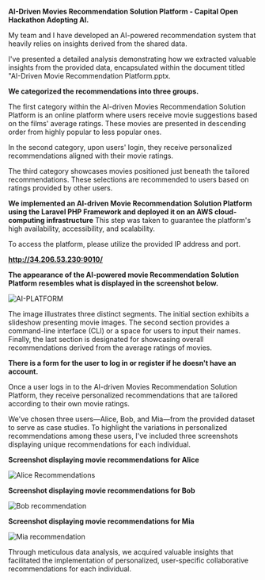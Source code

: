**AI-Driven Movies Recommendation Solution Platform -   Capital Open Hackathon Adopting AI.**

My team and I have developed an AI-powered recommendation system that heavily relies on insights derived from the shared data.

I've presented a detailed analysis demonstrating how we extracted valuable insights from the provided data, encapsulated within the document titled "AI-Driven Movie Recommendation Platform.pptx.

**We categorized the recommendations into three groups.**

The first category within the AI-driven Movies Recommendation Solution Platform is an online platform where users receive movie suggestions based on the films' average ratings. These movies are presented in descending order from highly popular to less popular ones.

In the second category, upon users' login, they receive personalized recommendations aligned with their movie ratings.

The third category showcases movies positioned just beneath the tailored recommendations. These selections are recommended to users based on ratings provided by other users.

**We implemented an AI-driven Movie Recommendation Solution Platform using the Laravel PHP Framework and deployed it on an AWS cloud-computing infrastructure**
This step was taken to guarantee the platform's high availability, accessibility, and scalability.

To access the platform, please utilize the provided IP address and port.

**http://34.206.53.230:9010/**

**The appearance of the AI-powered movie Recommendation Solution Platform resembles what is displayed in the screenshot below.**

![AI-PLATFORM](https://github.com/DANMUSO/Capital-open-Hackthon-Adopting-AI/assets/23189762/d6c8bf3b-c9fc-44fd-b5ae-410a52e94d72)

The image illustrates three distinct segments. The initial section exhibits a slideshow presenting movie images. The second section provides a command-line interface (CLI) or a space for users to input their names. Finally, the last section is designated for showcasing overall recommendations derived from the average ratings of movies.

**There is a form for the user to log in or register if he doesn't have an account.** 

Once a user logs in to the AI-driven Movies Recommendation Solution Platform, they receive personalized recommendations that are tailored according to their own movie ratings.

We've chosen three users—Alice, Bob, and Mia—from the provided dataset to serve as case studies. To highlight the variations in personalized recommendations among these users, I've included three screenshots displaying unique recommendations for each individual.

**Screenshot displaying movie recommendations for Alice**

![Alice Recommendations](https://github.com/DANMUSO/Capital-open-Hackthon-Adopting-AI/assets/23189762/5e0b71c5-7d40-4fd7-89bb-3e214e34d193)

**Screenshot displaying movie recommendations for Bob**

![Bob recommendation](https://github.com/DANMUSO/Capital-open-Hackthon-Adopting-AI/assets/23189762/0c015119-c670-4f36-a940-bc774ad167c1)

**Screenshot displaying movie recommendations for Mia**

![Mia recommendation](https://github.com/DANMUSO/Capital-open-Hackthon-Adopting-AI/assets/23189762/63a2da97-76b3-4df0-83cb-06fc03215378)

Through meticulous data analysis, we acquired valuable insights that facilitated the implementation of personalized, user-specific collaborative recommendations for each individual.


